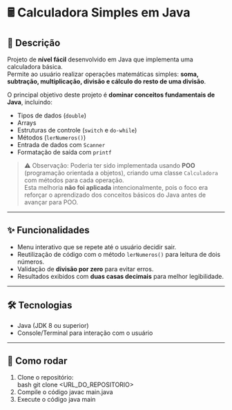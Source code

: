 # 🖩 Calculadora Simples em Java

## 📄 Descrição
Projeto de **nível fácil** desenvolvido em Java que implementa uma calculadora básica.  
Permite ao usuário realizar operações matemáticas simples: **soma, subtração, multiplicação, divisão e cálculo do resto de uma divisão**.  

O principal objetivo deste projeto é **dominar conceitos fundamentais de Java**, incluindo:  
- Tipos de dados (`double`)  
- Arrays  
- Estruturas de controle (`switch` e `do-while`)  
- Métodos (`lerNumeros()`)  
- Entrada de dados com `Scanner`  
- Formatação de saída com `printf`  

> ⚠️ Observação: Poderia ter sido implementada usando **POO** (programação orientada a objetos), criando uma classe `Calculadora` com métodos para cada operação.  
> Esta melhoria **não foi aplicada** intencionalmente, pois o foco era reforçar o aprendizado dos conceitos básicos do Java antes de avançar para POO.

---

## ✨ Funcionalidades
- Menu interativo que se repete até o usuário decidir sair.  
- Reutilização de código com o método `lerNumeros()` para leitura de dois números.  
- Validação de **divisão por zero** para evitar erros.  
- Resultados exibidos com **duas casas decimais** para melhor legibilidade.  

---

## 🛠 Tecnologias
- Java (JDK 8 ou superior)  
- Console/Terminal para interação com o usuário  

---

## 🚀 Como rodar
1. Clone o repositório:  
  bash
  git clone <URL_DO_REPOSITORIO>
2. Compile o código
   javac main.java
3. Execute o código
   java main

